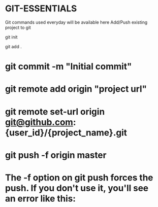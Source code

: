 # GIT-ESSENTIALS
Git commands used everyday will be available here
Add/Push existing project to git

git init

git add .

# git commit -m "Initial commit"
# git remote add origin "project url"
# git remote set-url origin git@github.com:{user_id}/{project_name}.git
# git push -f origin master
# The -f option on git push forces the push. If you don't use it, you'll see an error like this:
